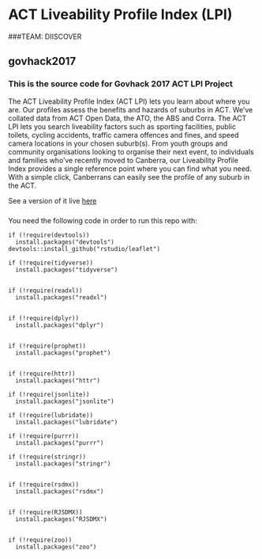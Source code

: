 

# ACT Liveability Profile Index (LPI)

###TEAM: DIISCOVER
## govhack2017


### This is the source code for Govhack 2017 ACT LPI Project

The ACT Liveability Profile Index (ACT LPI) lets you learn about where you are. Our profiles assess the benefits and hazards of suburbs in ACT. We’ve collated data from ACT Open Data, the ATO, the ABS and Corra. The ACT LPI lets you search liveability factors such as sporting facilities, public toilets, cycling accidents, traffic camera offences and fines, and speed camera locations in your chosen suburb(s). From youth groups and community organisations looking to organise their next event, to individuals and families who’ve recently moved to Canberra, our Liveability Profile Index provides a single reference point where you can find what you need. With a simple click, Canberrans can easily see the profile of any suburb in the ACT.

See a version of it live [here](https://live-act.shinyapps.io/)


###



You need the following code in order to run this repo  with:

```
if (!require(devtools))
  install.packages("devtools")
devtools::install_github("rstudio/leaflet")

if (!require(tidyverse))
  install.packages("tidyverse")


if (!require(readxl))
  install.packages("readxl")


if (!require(dplyr))
  install.packages("dplyr")


if (!require(prophet))
  install.packages("prophet")


if (!require(httr))
  install.packages("httr")

if (!require(jsonlite))
  install.packages("jsonlite")

if (!require(lubridate))
  install.packages("lubridate")

if (!require(purrr))
  install.packages("purrr")

if (!require(stringr))
  install.packages("stringr")


if (!require(rsdmx))
  install.packages("rsdmx")


if (!require(RJSDMX))
  install.packages("RJSDMX")


if (!require(zoo))
  install.packages("zoo")



```

